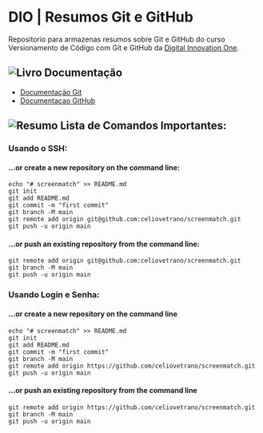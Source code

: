 
# DIO | Resumos Git e GitHub

Repositorio para armazenas resumos sobre Git e GitHub do curso Versionamento de Código com Git e GitHub da [Digital Innovation One](https://www.dio.me).

## ![Livro](https://img.icons8.com/?size=50&id=114071&format=png&color=000000) Documentação
- [Documentação Git](https://git-scm.com/doc)
- [Documentacao GitHub](https://docs.github.com)

## ![Resumo](https://img.icons8.com/?size=50&id=52507&format=png&color=000000) Lista de Comandos Importantes:

### Usando o SSH:

#### …or create a new repository on the command line:
```
echo "# screenmatch" >> README.md
git init
git add README.md
git commit -m "first commit"
git branch -M main
git remote add origin git@github.com:celiovetrano/screenmatch.git
git push -u origin main
```
#### …or push an existing repository from the command line:
```
git remote add origin git@github.com:celiovetrano/screenmatch.git
git branch -M main
git push -u origin main
```

### Usando Login e Senha:

#### …or create a new repository on the command line
```
echo "# screenmatch" >> README.md
git init
git add README.md
git commit -m "first commit"
git branch -M main
git remote add origin https://github.com/celiovetrano/screenmatch.git
git push -u origin main
```
#### …or push an existing repository from the command line
```
git remote add origin https://github.com/celiovetrano/screenmatch.git
git branch -M main
git push -u origin main
```


